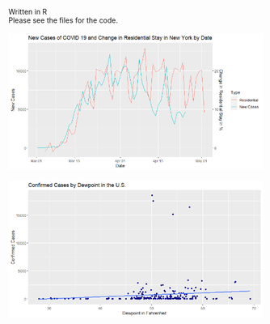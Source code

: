 Written in R  
Please see the files for the code.
<br/>
<br/>
![dual line plot with offset, ggplot2](https://github.com/jojuno/EDA/blob/master/new%20cases%20and%20change%20in%20residential%20in%20new%20york%20by%20date%20offset.png)
<br/>
<br/>
![scatterplot, ggplot2](https://github.com/jojuno/EDA/blob/master/confirmed%20cases%20by%20dewpoint%20in%20the%20U.S..png)
